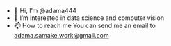 - 👋 Hi, I’m @adama444
- 👀 I’m interested in data science and computer vision
- 📫 How to reach me You can send me an email to adama.samake.work@gmail.com

<!---
adama444/adama444 is a ✨ special ✨ repository because its `README.md` (this file) appears on your GitHub profile.
You can click the Preview link to take a look at your changes.
--->
